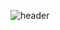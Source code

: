 ![header](https://capsule-render.vercel.app/api?type=waving&color=auto&height=300&section=header&text=Jiyeon%20Jeong&fontSize=90)

<!--
**jeongjiyeon315/jeongjiyeon315** is a ✨ _special_ ✨ repository because its `README.md` (this file) appears on your GitHub profile.

Jeong Ji Yeongg

Here are some ideas to get you started:

- 🔭 I’m currently working on ...
- 🌱 I’m currently learning ...
- 👯 I’m looking to collaborate on ...
- 🤔 I’m looking for help with ...
- 💬 Ask me about ...
- 📫 How to reach me: ...
- 😄 Pronouns: ...
- ⚡ Fun fact: ...
![footer](https://capsule-render.vercel.app/api?section=footer)

-->
